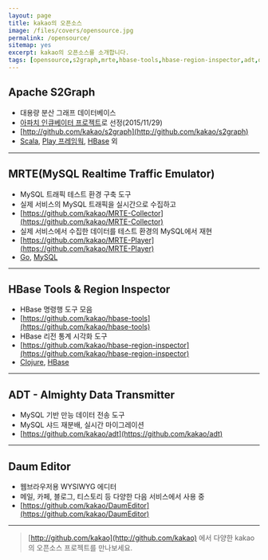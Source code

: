 ```yaml
---
layout: page
title: kakao의 오픈소스
image: /files/covers/opensource.jpg
permalink: /opensource/
sitemap: yes
excerpt: kakao의 오픈소스를 소개합니다.
tags: [opensource,s2graph,mrte,hbase-tools,hbase-region-inspector,adt,daum-editor]
---
```

<a id="forkme" href="https://github.com/kakao"></a>

## Apache S2Graph

* 대용량 분산 그래프 데이터베이스
* [아파치 인큐베이터 프로젝트](http://s2graph.incubator.apache.org)로 선정(2015/11/29)
* [http://github.com/kakao/s2graph](http://github.com/kakao/s2graph)
* [Scala], [Play 프레임웍], [HBase] 외

---

## MRTE(MySQL Realtime Traffic Emulator)

* MySQL 트래픽 테스트 환경 구축 도구
* 실제 서비스의 MySQL 트래픽을 실시간으로 수집하고
* [https://github.com/kakao/MRTE-Collector](https://github.com/kakao/MRTE-Collector)
* 실제 서비스에서 수집한 데이터를 테스트 환경의 MySQL에서 재현
* [https://github.com/kakao/MRTE-Player](https://github.com/kakao/MRTE-Player)
* [Go], [MySQL]

---

## HBase Tools & Region Inspector

* HBase 명령행 도구 모음
* [https://github.com/kakao/hbase-tools](https://github.com/kakao/hbase-tools)
* HBase 리전 통계 시각화 도구
* [https://github.com/kakao/hbase-region-inspector](https://github.com/kakao/hbase-region-inspector)
* [Clojure], [HBase]

---

## ADT - Almighty Data Transmitter

* MySQL 기반 만능 데이터 전송 도구
* MySQL 샤드 재분배, 실시간 마이그레이션
* [https://github.com/kakao/adt](https://github.com/kakao/adt)

---

## Daum Editor

* 웹브라우저용 WYSIWYG 에디터
* 메일, 카페, 블로그, 티스토리 등 다양한 다음 서비스에서 사용 중
* [https://github.com/kakao/DaumEditor](https://github.com/kakao/DaumEditor)

---

> [http://github.com/kakao](http://github.com/kakao) 에서 다양한 kakao의 오픈소스 프로젝트를 만나보세요.

[Scala]:http://scala-lang.org
[Play 프레임웍]:https://www.playframework.com
[Clojure]:http://clojure.org
[Go]:https://golang.org
[HBase]:https://hbase.apache.org
[MySQL]:http://www.mysql.com

